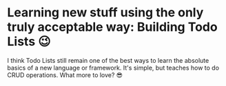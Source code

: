# Learning new stuff using the only truly acceptable way: Building Todo Lists 😉

I think Todo Lists still remain one of the best ways to learn the absolute basics of a new
language or framework. It's simple, but teaches how to do CRUD operations. What more to love? 😎
